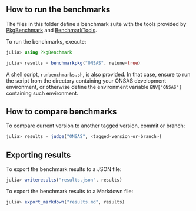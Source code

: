 ## How to run the benchmarks

The files in this folder define a benchmark suite with the tools provided by
[PkgBenchmark](https://github.com/JuliaCI/PkgBenchmark.jl) and
[BenchmarkTools](https://github.com/JuliaCI/BenchmarkTools.jl).

To run the benchmarks, execute:

```julia
julia> using PkgBenchmark

julia> results = benchmarkpkg("ONSAS", retune=true)
```

A shell script, `runbenchmarks.sh`, is also provided. In that case, ensure to run
the script from the directory containing your ONSAS development environment, or otherwise define the environment variable `ENV["ONSAS"]` containing such environment.

## How to compare benchmarks

To compare current version to another tagged version, commit or branch:

```julia
julia> results = judge("ONSAS", <tagged-version-or-branch>)
```

## Exporting results

To export the benchmark results to a JSON file:

```julia
julia> writeresults("results.json", results)
```

To export the benchmark results to a Markdown file:

```julia
julia> export_markdown("results.md", results)
```
